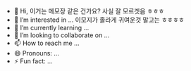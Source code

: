 - 👋 Hi, 이거는 메모장 같은 건가요? 사실 잘 모르겟음 ㅎㅎㅎ
- 👀 I’m interested in ... 이모지가 졸라게 귀여운것 말고는 ㅎㅎㅎㅎ
- 🌱 I’m currently learning ...
- 💞️ I’m looking to collaborate on ...
- 📫 How to reach me ...
- 😄 Pronouns: ...
- ⚡ Fun fact: ...

<!---
1Joylee/1Joylee is a ✨ special ✨ repository because its `README.md` (this file) appears on your GitHub profile.
You can click the Preview link to take a look at your changes.
--->
